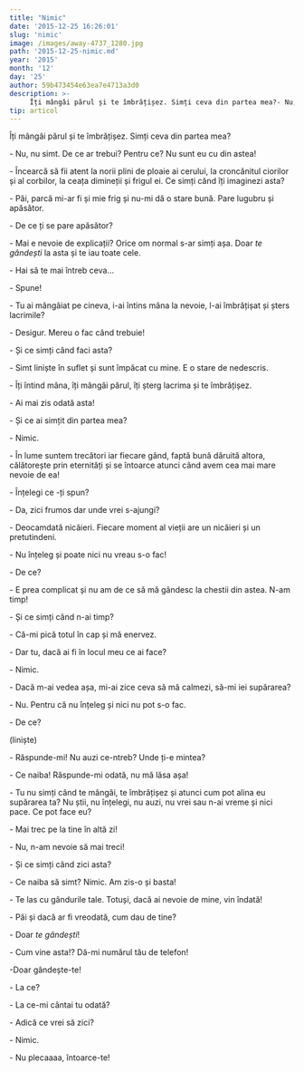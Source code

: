 ```yaml
---
title: "Nimic"
date: '2015-12-25 16:26:01'
slug: 'nimic'
image: /images/away-4737_1280.jpg
path: '2015-12-25-nimic.md'
year: '2015'
month: '12'
day: '25'
author: 59b473454e63ea7e4713a3d0
description: >-
     Îți mângâi părul și te îmbrățișez. Simți ceva din partea mea?- Nu, nu simt. De ce ar trebui? Pentru ce? Nu sunt eu cu din astea!- Încearcă să fii atent la norii plini de ploaie ai cerului, la cronc
tip: articol
---
```

<div class="kg-card-markdown"><p> Îți mângâi părul și te îmbrățișez. Simți ceva din partea mea?</p>
<p>- Nu, nu simt. De ce ar trebui? Pentru ce? Nu sunt eu cu din astea!</p>
<p>- Încearcă să fii atent la norii plini de ploaie ai cerului, la croncănitul ciorilor și al corbilor, la ceața dimineții și frigul ei. Ce simți când îți imaginezi asta?</p>
<p>- Păi, parcă mi-ar fi și mie frig și nu-mi dă o stare bună. Pare lugubru și apăsător.</p>
<p>- De ce ți se pare apăsător?</p>
<p>- Mai e nevoie de explicații? Orice om normal s-ar simți așa. Doar <em>te gândești </em>la asta și te iau toate cele.</p>
<p>- Hai să te mai întreb ceva…</p>
<p>- Spune!</p>
<p>- Tu ai mângâiat pe cineva, i-ai întins mâna la nevoie, l-ai îmbrățișat și șters lacrimile?</p>
<p>- Desigur. Mereu o fac când trebuie!</p>
<p>- Și ce simți când faci asta?</p>
<p>- Simt liniște în suflet și sunt împăcat cu mine. E o stare de nedescris.</p>
<p>- Îți întind mâna, îți mângâi părul, îți șterg lacrima și te îmbrățișez.</p>
<p>- Ai mai zis odată asta!</p>
<p>- Și ce ai simțit din partea mea?</p>
<p>- Nimic.</p>
<p>- În lume suntem trecători iar fiecare gând, faptă bună dăruită altora, călătorește prin eternități și se întoarce atunci când avem cea mai mare nevoie de ea!</p>
<p>- Înțelegi ce -ți spun?</p>
<p>- Da, zici frumos dar unde vrei s-ajungi?</p>
<p>- Deocamdată nicăieri. Fiecare moment al vieții are un nicăieri și un pretutindeni.</p>
<p>- Nu înțeleg și poate nici nu vreau s-o fac!</p>
<p>- De ce?</p>
<p>- E prea complicat și nu am de ce să mă gândesc la chestii din astea. N-am timp!</p>
<p>- Și ce simți când n-ai timp?</p>
<p>- Că-mi pică totul în cap și mă enervez.</p>
<p>- Dar tu, dacă ai fi în locul meu ce ai face?</p>
<p>- Nimic.</p>
<p>- Dacă m-ai vedea așa, mi-ai zice ceva să mă calmezi, să-mi iei supărarea?</p>
<p>- Nu. Pentru că nu înțeleg și  nici nu pot s-o fac.</p>
<p>- De ce?</p>
<p>(liniște)</p>
<p>- Răspunde-mi! Nu auzi ce-ntreb? Unde ți-e mintea?</p>
<p>- Ce naiba! Răspunde-mi odată, nu mă lăsa așa!</p>
<p>- Tu nu simți când te mângâi, te îmbrățișez și atunci cum pot alina eu supărarea ta? Nu știi, nu înțelegi, nu auzi, nu vrei sau n-ai vreme și nici pace. Ce pot face eu?</p>
<p>- Mai trec pe la tine în altă zi!</p>
<p>- Nu, n-am nevoie să mai treci!</p>
<p>- Și ce simți când zici asta?</p>
<p>- Ce naiba să simt? Nimic. Am zis-o și basta!</p>
<p>- Te las cu gândurile tale. Totuși,  dacă ai nevoie de mine, vin îndată!</p>
<p>- Păi și dacă ar fi vreodată, cum dau de tine?</p>
<p>- Doar <em>te</em> <em>gândești</em>!</p>
<p>- Cum vine asta!? Dă-mi numărul tău de telefon!</p>
<p>-Doar gândește-te!</p>
<p>- La ce?</p>
<p>- La ce-mi cântai tu odată?</p>
<p>- Adică ce vrei să zici?</p>
<p>- Nimic.</p>
<p>- Nu plecaaaa, întoarce-te!</p>
<p> </p>
<p> </p>
</div>
    